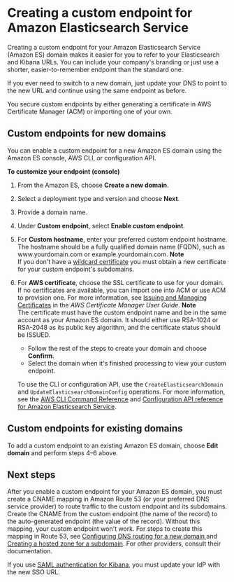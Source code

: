 # Creating a custom endpoint for Amazon Elasticsearch Service<a name="es-customendpoint"></a>

Creating a custom endpoint for your Amazon Elasticsearch Service \(Amazon ES\) domain makes it easier for you to refer to your Elasticsearch and Kibana URLs\. You can include your company's branding or just use a shorter, easier\-to\-remember endpoint than the standard one\.

If you ever need to switch to a new domain, just update your DNS to point to the new URL and continue using the same endpoint as before\.

You secure custom endpoints by either generating a certificate in AWS Certificate Manager \(ACM\) or importing one of your own\.

## Custom endpoints for new domains<a name="es-customize-endpoint"></a>

You can enable a custom endpoint for a new Amazon ES domain using the Amazon ES console, AWS CLI, or configuration API\.

**To customize your endpoint \(console\)**

1. From the Amazon ES, choose **Create a new domain**\. 

1. Select a deployment type and version and choose **Next**\.

1. Provide a domain name\.

1. Under **Custom endpoint**, select **Enable custom endpoint**\.

1. For **Custom hostname**, enter your preferred custom endpoint hostname\. The hostname should be a fully qualified domain name \(FQDN\), such as www\.yourdomain\.com or example\.yourdomain\.com\. 
**Note**  
If you don't have a [wildcard certificate](https://en.wikipedia.org/wiki/Wildcard_certificate) you must obtain a new certificate for your custom endpoint's subdomains\.

1. For **AWS certificate**, choose the SSL certificate to use for your domain\. If no certificates are available, you can import one into ACM or use ACM to provision one\. For more information, see [Issuing and Managing Certificates](https://docs.aws.amazon.com/acm/latest/userguide/gs.html) in the *AWS Certificate Manager User Guide*\. 
**Note**  
The certificate must have the custom endpoint name and be in the same account as your Amazon ES domain\. It should either use RSA\-1024 or RSA\-2048 as its public key algorithm, and the certificate status should be ISSUED\. 
   + Follow the rest of the steps to create your domain and choose **Confirm**\.
   + Select the domain when it's finished processing to view your custom endpoint\.

   To use the CLI or configuration API, use the `CreateElasticsearchDomain` and `UpdateElasticsearchDomainConfig` operations\. For more information, see the [AWS CLI Command Reference](https://docs.aws.amazon.com/cli/latest/reference/) and [Configuration API reference for Amazon Elasticsearch Service](es-configuration-api.md)\.

## Custom endpoints for existing domains<a name="es-enable-disable-custom-endpoint"></a>

To add a custom endpoint to an existing Amazon ES domain, choose **Edit domain** and perform steps 4–6 above\. 

## Next steps<a name="es-customize-endpoint-next-steps"></a>

After you enable a custom endpoint for your Amazon ES domain, you must create a CNAME mapping in Amazon Route 53 \(or your preferred DNS service provider\) to route traffic to the custom endpoint and its subdomains\. Create the CNAME from the custom endpoint \(the name of the record\) to the auto\-generated endpoint \(the value of the record\)\. Without this mapping, your custom endpoint won't work\. For steps to create this mapping in Route 53, see [Configuring DNS routing for a new domain ](https://docs.aws.amazon.com/Route53/latest/DeveloperGuide/dns-configuring-new-domain.html) and [Creating a hosted zone for a subdomain](https://docs.aws.amazon.com/Route53/latest/DeveloperGuide/dns-routing-traffic-for-subdomains.html#dns-routing-traffic-for-subdomains-creating-hosted-zone)\. For other providers, consult their documentation\.

If you use [SAML authentication for Kibana](saml.md), you must update your IdP with the new SSO URL\.
